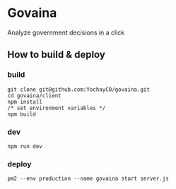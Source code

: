 # Govaina
Analyze government decisions in a click

## How to build & deploy

### build
```
git clone git@github.com:YochayCO/govaina.git
cd govaina/client
npm install
/* set environment variables */ 
npm build
```

### dev
`npm run dev`

### deploy
`pm2 --env production --name govaina start server.js`

